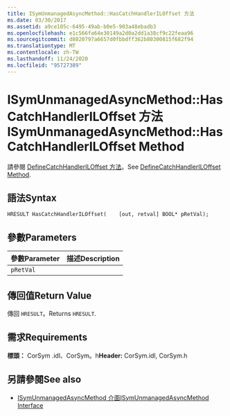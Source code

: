 ```yaml
---
title: ISymUnmanagedAsyncMethod::HasCatchHandlerILOffset 方法
ms.date: 03/30/2017
ms.assetid: a9ce105c-6495-49ab-b0e5-903a48ebadb3
ms.openlocfilehash: e1c566fa64e30149a2d0a2dd1a38cf9c22feaa96
ms.sourcegitcommit: d8020797a6657d0fbbdff362b80300815f682f94
ms.translationtype: MT
ms.contentlocale: zh-TW
ms.lasthandoff: 11/24/2020
ms.locfileid: "95727389"
---
```

# <a name="isymunmanagedasyncmethodhascatchhandleriloffset-method"></a><span data-ttu-id="aefdf-102">ISymUnmanagedAsyncMethod::HasCatchHandlerILOffset 方法</span><span class="sxs-lookup"><span data-stu-id="aefdf-102">ISymUnmanagedAsyncMethod::HasCatchHandlerILOffset Method</span></span>

<span data-ttu-id="aefdf-103">請參閱 [DefineCatchHandlerILOffset 方法](isymunmanagedasyncmethodpropertieswriter-definecatchhandleriloffset-method.md)。</span><span class="sxs-lookup"><span data-stu-id="aefdf-103">See [DefineCatchHandlerILOffset Method](isymunmanagedasyncmethodpropertieswriter-definecatchhandleriloffset-method.md).</span></span>  
  
## <a name="syntax"></a><span data-ttu-id="aefdf-104">語法</span><span class="sxs-lookup"><span data-stu-id="aefdf-104">Syntax</span></span>  
  
```idl  
HRESULT HasCatchHandlerILOffset(    [out, retval] BOOL* pRetVal);  
```  
  
## <a name="parameters"></a><span data-ttu-id="aefdf-105">參數</span><span class="sxs-lookup"><span data-stu-id="aefdf-105">Parameters</span></span>  
  
|<span data-ttu-id="aefdf-106">參數</span><span class="sxs-lookup"><span data-stu-id="aefdf-106">Parameter</span></span>|<span data-ttu-id="aefdf-107">描述</span><span class="sxs-lookup"><span data-stu-id="aefdf-107">Description</span></span>|  
|---------------|-----------------|  
|`pRetVal`||  
  
## <a name="return-value"></a><span data-ttu-id="aefdf-108">傳回值</span><span class="sxs-lookup"><span data-stu-id="aefdf-108">Return Value</span></span>  

 <span data-ttu-id="aefdf-109">傳回 `HRESULT`。</span><span class="sxs-lookup"><span data-stu-id="aefdf-109">Returns `HRESULT`.</span></span>  
  
## <a name="requirements"></a><span data-ttu-id="aefdf-110">需求</span><span class="sxs-lookup"><span data-stu-id="aefdf-110">Requirements</span></span>  

 <span data-ttu-id="aefdf-111">**標頭：** CorSym .idl、CorSym。h</span><span class="sxs-lookup"><span data-stu-id="aefdf-111">**Header:** CorSym.idl, CorSym.h</span></span>  
  
## <a name="see-also"></a><span data-ttu-id="aefdf-112">另請參閱</span><span class="sxs-lookup"><span data-stu-id="aefdf-112">See also</span></span>

- [<span data-ttu-id="aefdf-113">ISymUnmanagedAsyncMethod 介面</span><span class="sxs-lookup"><span data-stu-id="aefdf-113">ISymUnmanagedAsyncMethod Interface</span></span>](isymunmanagedasyncmethod-interface.md)
